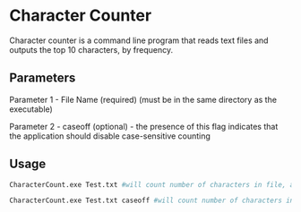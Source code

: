 
# Character Counter

Character counter is a command line program that reads text files and outputs the top 10 characters, by frequency.

## Parameters
Parameter 1 - File Name (required) (must be in the same directory as the executable)

Parameter 2 - caseoff (optional) - the presence of this flag indicates that the application should disable case-sensitive counting

## Usage

```bash
CharacterCount.exe Test.txt #will count number of characters in file, and default to case sensitive count

CharacterCount.exe Test.txt caseoff #will count number of characters in file, with case sensitivity disabled
```
